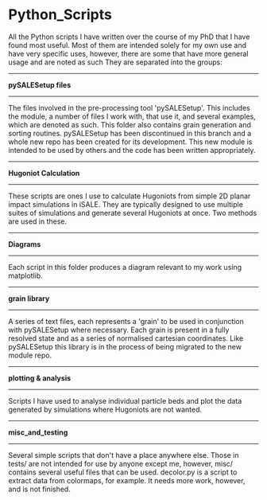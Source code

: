 # Python_Scripts
All the Python scripts I have written over the course of my PhD that I have found most useful. Most of them are intended solely for my own use and have very specific uses, however, there are some that have more general usage and are noted as such
They are separated into the groups:

*********************
**pySALESetup files**
*********************

The files involved in the pre-processing tool 'pySALESetup'.
This includes the module, a number of files I work with, that use it, and 
several examples, which are denoted as such. This folder also contains grain 
generation and sorting routines.
pySALESetup has been discontinued in this branch and a whole new repo has been
created for its development. This new module is intended to be used by others and
the code has been written appropriately.


************************
**Hugoniot Calculation**
************************

These scripts are ones I use to calculate Hugoniots from simple 2D planar 
impact simulations in iSALE. They are typically designed to use multiple
suites of simulations and generate several Hugoniots at once. Two methods
are used in these.


************
**Diagrams**
************

Each script in this folder produces a diagram relevant to my work using
matplotlib.

*****************
**grain library**
*****************

A series of text files, each represents a 'grain' to be used in conjunction
with pySALESetup where necessary. Each grain is present in a fully resolved
state and as a series of normalised cartesian coordinates. Like pySALESetup
this library is in the process of being migrated to the new module repo. 

***********************
**plotting & analysis**
***********************

Scripts I have used to analyse individual particle beds and
plot the data generated by simulations where Hugoniots are not wanted.

***********************
**misc_and_testing**
***********************

Several simple scripts that don't have a place anywhere else. Those in tests/
are not intended for use by anyone except me, however, misc/ contains several useful
files that can be used. decolor.py is a script to extract data from colormaps, for example.
It needs more work, however, and is not finished.
